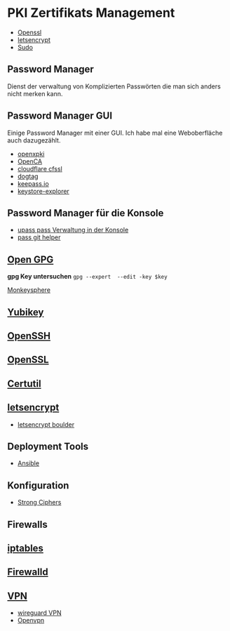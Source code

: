 # PKI Zertifikats Management

* [Openssl](../openssl)
* [letsencrypt](../letsencrypt)
* [Sudo](../sudo)

## Password Manager

Dienst der verwaltung von Komplizierten Passwörten die man sich anders nicht merken kann.

## Password Manager GUI

Einige Password Manager mit einer GUI. Ich habe mal eine Weboberfläche auch dazugezählt.

* [openxpki](http://www.openxpki.org/)
* [OpenCA](https://www.openca.org/)
* [cloudflare cfssl](https://github.com/cloudflare/cfssl)
* [dogtag](https://www.dogtagpki.org/wiki/PKI_Download)
* [keepass.io](https://github.com/SnapServ/keepass.io)
* [keystore-explorer](http://keystore-explorer.org/features.html)

## Password Manager für die Konsole

* [upass pass Verwaltung in der Konsole](https://github.com/Kwpolska/upass)
* [pass git helper](https://github.com/languitar/pass-git-helper)

## [Open GPG](../open-gpg)

**gpg Key untersuchen**
`gpg --expert  --edit -key $key`

[Monkeysphere](../monkeysphere)

## [Yubikey](../yubikey)

## [OpenSSH](../arbeiten-mit-ssh)

## [OpenSSL](../openssl)

## [Certutil](../certutil)

## [letsencrypt](../letsencrypt)

* [letsencrypt boulder](https://github.com/letsencrypt/boulder)

## Deployment Tools

* [Ansible](../ansible)

## Konfiguration

* [Strong Ciphers](https://cipherli.st/)

## Firewalls

## [iptables](../iptables)

## [Firewalld](../firewalld)

## [VPN](../vpm)

* [wireguard VPN](https://www.wireguard.com/)
* [Openvpn](../openvpn)